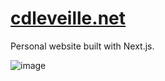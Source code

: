 # [cdleveille.net](https://www.cdleveille.net)

Personal website built with Next.js.

![image](https://github.com/cdleveille/cdleveille.net/assets/1410481/2b8f5650-cde0-41df-b5e1-1c6a2972c0d1)
